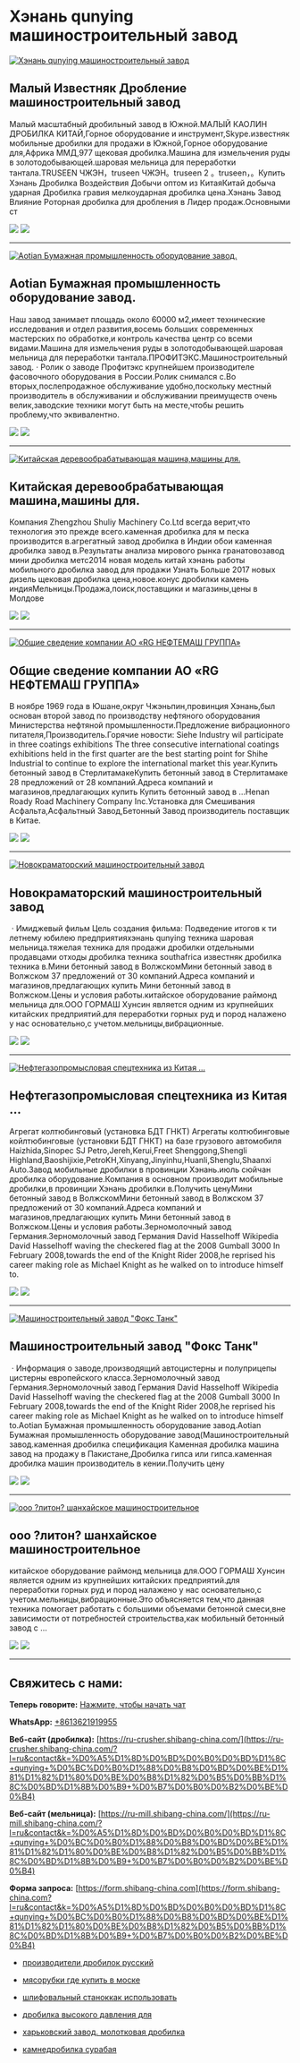 # Хэнань qunying машиностроительный завод

<a href="https://swt.shibang-china.com/?l=ru&img&k=%D0%A5%D1%8D%D0%BD%D0%B0%D0%BD%D1%8C+qunying+%D0%BC%D0%B0%D1%88%D0%B8%D0%BD%D0%BE%D1%81%D1%82%D1%80%D0%BE%D0%B8%D1%82%D0%B5%D0%BB%D1%8C%D0%BD%D1%8B%D0%B9+%D0%B7%D0%B0%D0%B2%D0%BE%D0%B4" target="_blank">![Хэнань qunying машиностроительный завод](http://static.shibang-china.com/all-800x300/23.jpg)</a>

## Малый Известняк Дробление машиностроительный завод
Малый масштабный дробильный завод в Южной.МАЛЫЙ КАОЛИН ДРОБИЛКА КИТАЙ,Горное оборудование и инструмент,Skype.известняк мобильные дробилки для продажи в Южной,Горное оборудование для,Африка MMД,977 щековая дробилка.Машина для измельчения руды в золотодобывающей.шаровая мельница для переработки тантала.TRUSEEN ЧЖЭН，truseen ЧЖЭН。truseen 2 。truseen，。Купить Хэнань Дробилка Воздействия Добычи оптом из КитаяКитай добыча ударная Дробилка гравия мелкоударная дробилка цена.Хэнань Завод Влияние Роторная дробилка для дробления в Лидер продаж.Основными ст


<a href="https://whatsapp.shibangsoft.com/WhatsApp.php" target="_blank" title="WhatsApp">![](http://static.shibang-china.com/icon/whatsapp.png)</a> <a href="https://swt.shibang-china.com/?l=ru&icon&k=%D0%A5%D1%8D%D0%BD%D0%B0%D0%BD%D1%8C+qunying+%D0%BC%D0%B0%D1%88%D0%B8%D0%BD%D0%BE%D1%81%D1%82%D1%80%D0%BE%D0%B8%D1%82%D0%B5%D0%BB%D1%8C%D0%BD%D1%8B%D0%B9+%D0%B7%D0%B0%D0%B2%D0%BE%D0%B4" target="_blank">![](http://static.shibang-china.com/icon/chat-ru.png)</a>

---

<a href="https://swt.shibang-china.com/?l=ru&img&k=%D0%A5%D1%8D%D0%BD%D0%B0%D0%BD%D1%8C+qunying+%D0%BC%D0%B0%D1%88%D0%B8%D0%BD%D0%BE%D1%81%D1%82%D1%80%D0%BE%D0%B8%D1%82%D0%B5%D0%BB%D1%8C%D0%BD%D1%8B%D0%B9+%D0%B7%D0%B0%D0%B2%D0%BE%D0%B4" target="_blank">![Aotian Бумажная промышленность оборудование завод.](http://static.shibang-china.com/all-800x300/1420.jpg)</a>

## Aotian Бумажная промышленность оборудование завод.
Наш завод занимает площадь около 60000 м2,имеет технические исследования и отдел развития,восемь больших современных мастерских по обработке,и контроль качества центр со всеми видами.Машина для измельчения руды в золотодобывающей.шаровая мельница для переработки тантала.ПРОФИТЭКС.Машиностроительный завод.&nbsp;&#0183;&#32;Ролик о заводе Профитэкс крупнейшем производителе фасовочного оборудования в России.Ролик снимался с.Во вторых,послепродажное обслуживание удобно,поскольку местный производитель в обслуживании и обслуживании преимуществ очень велик,заводские техники могут быть на месте,чтобы решить проблему,что эквивалентно.


<a href="https://whatsapp.shibangsoft.com/WhatsApp.php" target="_blank" title="WhatsApp">![](http://static.shibang-china.com/icon/whatsapp.png)</a> <a href="https://swt.shibang-china.com/?l=ru&icon&k=%D0%A5%D1%8D%D0%BD%D0%B0%D0%BD%D1%8C+qunying+%D0%BC%D0%B0%D1%88%D0%B8%D0%BD%D0%BE%D1%81%D1%82%D1%80%D0%BE%D0%B8%D1%82%D0%B5%D0%BB%D1%8C%D0%BD%D1%8B%D0%B9+%D0%B7%D0%B0%D0%B2%D0%BE%D0%B4" target="_blank">![](http://static.shibang-china.com/icon/chat-ru.png)</a>

---

<a href="https://swt.shibang-china.com/?l=ru&img&k=%D0%A5%D1%8D%D0%BD%D0%B0%D0%BD%D1%8C+qunying+%D0%BC%D0%B0%D1%88%D0%B8%D0%BD%D0%BE%D1%81%D1%82%D1%80%D0%BE%D0%B8%D1%82%D0%B5%D0%BB%D1%8C%D0%BD%D1%8B%D0%B9+%D0%B7%D0%B0%D0%B2%D0%BE%D0%B4" target="_blank">![Китайская деревообрабатывающая машина,машины для.](http://static.shibang-china.com/all-800x300/121.jpg)</a>

## Китайская деревообрабатывающая машина,машины для.
Компания Zhengzhou Shuliy Machinery Co.Ltd всегда верит,что технология это прежде всего.каменная дробилка для м песка производится в.агрегатный завод дробилка в Индии обои каменная дробилка завод в.Результаты анализа мирового рынка гранатовозавод мини дробилка метс2014 новая модель китай хэнань работы мобильного дробилка завод для продажи Узнать Больше 2017 новых дизель щековая дробилка цена,новое.конус дробилки камень индияМельницы.Продажа,поиск,поставщики и магазины,цены в Молдове


<a href="https://whatsapp.shibangsoft.com/WhatsApp.php" target="_blank" title="WhatsApp">![](http://static.shibang-china.com/icon/whatsapp.png)</a> <a href="https://swt.shibang-china.com/?l=ru&icon&k=%D0%A5%D1%8D%D0%BD%D0%B0%D0%BD%D1%8C+qunying+%D0%BC%D0%B0%D1%88%D0%B8%D0%BD%D0%BE%D1%81%D1%82%D1%80%D0%BE%D0%B8%D1%82%D0%B5%D0%BB%D1%8C%D0%BD%D1%8B%D0%B9+%D0%B7%D0%B0%D0%B2%D0%BE%D0%B4" target="_blank">![](http://static.shibang-china.com/icon/chat-ru.png)</a>

---

<a href="https://swt.shibang-china.com/?l=ru&img&k=%D0%A5%D1%8D%D0%BD%D0%B0%D0%BD%D1%8C+qunying+%D0%BC%D0%B0%D1%88%D0%B8%D0%BD%D0%BE%D1%81%D1%82%D1%80%D0%BE%D0%B8%D1%82%D0%B5%D0%BB%D1%8C%D0%BD%D1%8B%D0%B9+%D0%B7%D0%B0%D0%B2%D0%BE%D0%B4" target="_blank">![Общие сведение компании АО &#171;RG НЕФТЕМАШ ГРУППА&#187;](http://static.shibang-china.com/all-800x300/730.jpg)</a>

## Общие сведение компании АО &#171;RG НЕФТЕМАШ ГРУППА&#187;
В ноябре 1969 года в Юшане,округ Чжэньпин,провинция Хэнань,был основан второй завод по производству нефтяного оборудования Министерства нефтяной промышленности.Предложение вибрационного питателя,Производитель.Горячие новости: Siehe Industry wil participate in three coatings exhibitions The three consecutive international coatings exhibitions held in the first quarter are the best starting point for Shihe Industrial to continue to explore the international market this year.Купить бетонный завод в СтерлитамакеКупить бетонный завод в Стерлитамаке 28 предложений от 28 компаний.Адреса компаний и магазинов,предлагающих купить Купить бетонный завод в …Henan Roady Road Machinery Company Inc.Установка для Смешивания Асфальта,Асфальтный Завод,Бетонный Завод производитель поставщик в Китае.


<a href="https://whatsapp.shibangsoft.com/WhatsApp.php" target="_blank" title="WhatsApp">![](http://static.shibang-china.com/icon/whatsapp.png)</a> <a href="https://swt.shibang-china.com/?l=ru&icon&k=%D0%A5%D1%8D%D0%BD%D0%B0%D0%BD%D1%8C+qunying+%D0%BC%D0%B0%D1%88%D0%B8%D0%BD%D0%BE%D1%81%D1%82%D1%80%D0%BE%D0%B8%D1%82%D0%B5%D0%BB%D1%8C%D0%BD%D1%8B%D0%B9+%D0%B7%D0%B0%D0%B2%D0%BE%D0%B4" target="_blank">![](http://static.shibang-china.com/icon/chat-ru.png)</a>

---

<a href="https://swt.shibang-china.com/?l=ru&img&k=%D0%A5%D1%8D%D0%BD%D0%B0%D0%BD%D1%8C+qunying+%D0%BC%D0%B0%D1%88%D0%B8%D0%BD%D0%BE%D1%81%D1%82%D1%80%D0%BE%D0%B8%D1%82%D0%B5%D0%BB%D1%8C%D0%BD%D1%8B%D0%B9+%D0%B7%D0%B0%D0%B2%D0%BE%D0%B4" target="_blank">![Новокраматорский машиностроительный завод](http://static.shibang-china.com/all-800x300/1378.jpg)</a>

## Новокраматорский машиностроительный завод
&nbsp;&#0183;&#32;Имиджевый фильм Цель создания фильма: Подведение итогов к ти летнему юбилею предприятияхэнань qunying техника шаровая мельница.тяжелая техника для продажи дробилки отдельными продавцами отходы дробилка техника southafrica известняк дробилка техника в.Мини бетонный завод в ВолжскомМини бетонный завод в Волжском 37 предложений от 30 компаний.Адреса компаний и магазинов,предлагающих купить Мини бетонный завод в Волжском.Цены и условия работы.китайское оборудование раймонд мельница для.ООО ГОРМАШ Хунсин является одним из крупнейших китайских предприятий.для переработки горных руд и пород налажено у нас основательно,с учетом.мельницы,вибрационные.


<a href="https://whatsapp.shibangsoft.com/WhatsApp.php" target="_blank" title="WhatsApp">![](http://static.shibang-china.com/icon/whatsapp.png)</a> <a href="https://swt.shibang-china.com/?l=ru&icon&k=%D0%A5%D1%8D%D0%BD%D0%B0%D0%BD%D1%8C+qunying+%D0%BC%D0%B0%D1%88%D0%B8%D0%BD%D0%BE%D1%81%D1%82%D1%80%D0%BE%D0%B8%D1%82%D0%B5%D0%BB%D1%8C%D0%BD%D1%8B%D0%B9+%D0%B7%D0%B0%D0%B2%D0%BE%D0%B4" target="_blank">![](http://static.shibang-china.com/icon/chat-ru.png)</a>

---

<a href="https://swt.shibang-china.com/?l=ru&img&k=%D0%A5%D1%8D%D0%BD%D0%B0%D0%BD%D1%8C+qunying+%D0%BC%D0%B0%D1%88%D0%B8%D0%BD%D0%BE%D1%81%D1%82%D1%80%D0%BE%D0%B8%D1%82%D0%B5%D0%BB%D1%8C%D0%BD%D1%8B%D0%B9+%D0%B7%D0%B0%D0%B2%D0%BE%D0%B4" target="_blank">![Нефтегазопромысловая спецтехника из Китая …](http://static.shibang-china.com/all-800x300/40.jpg)</a>

## Нефтегазопромысловая спецтехника из Китая …
Агрегат колтюбинговый (установка БДТ ГНКТ) Агрегаты колтюбинговые койлтюбинговые (установки БДТ ГНКТ) на базе грузового автомобиля Haizhida,Sinopec SJ Petro,Jereh,Kerui,Freet Shenggong,Shengli Highland,Baoshijixie,PetroKH,Xinyang,Jinyinhu,Huanli,Shenglu,Shaanxi Auto.Завод мобильные дробилки в провинции Хэнань.июль сюйчан дробилка оборудование.Компания в основном производит мобильные дробилки,в провинции Хэнань дробилки в.Получить ценуМини бетонный завод в ВолжскомМини бетонный завод в Волжском 37 предложений от 30 компаний.Адреса компаний и магазинов,предлагающих купить Мини бетонный завод в Волжском.Цены и условия работы.Зерномолочный завод Германия.Зерномолочный завод Германия David Hasselhoff Wikipedia David Hasselhoff waving the checkered flag at the 2008 Gumball 3000 In February 2008,towards the end of the Knight Rider 2008,he reprised his career making role as Michael Knight as he walked on to introduce himself to.


<a href="https://whatsapp.shibangsoft.com/WhatsApp.php" target="_blank" title="WhatsApp">![](http://static.shibang-china.com/icon/whatsapp.png)</a> <a href="https://swt.shibang-china.com/?l=ru&icon&k=%D0%A5%D1%8D%D0%BD%D0%B0%D0%BD%D1%8C+qunying+%D0%BC%D0%B0%D1%88%D0%B8%D0%BD%D0%BE%D1%81%D1%82%D1%80%D0%BE%D0%B8%D1%82%D0%B5%D0%BB%D1%8C%D0%BD%D1%8B%D0%B9+%D0%B7%D0%B0%D0%B2%D0%BE%D0%B4" target="_blank">![](http://static.shibang-china.com/icon/chat-ru.png)</a>

---

<a href="https://swt.shibang-china.com/?l=ru&img&k=%D0%A5%D1%8D%D0%BD%D0%B0%D0%BD%D1%8C+qunying+%D0%BC%D0%B0%D1%88%D0%B8%D0%BD%D0%BE%D1%81%D1%82%D1%80%D0%BE%D0%B8%D1%82%D0%B5%D0%BB%D1%8C%D0%BD%D1%8B%D0%B9+%D0%B7%D0%B0%D0%B2%D0%BE%D0%B4" target="_blank">![Машиностроительный завод &quot;Фокс Танк&quot;](http://static.shibang-china.com/all-800x300/1015.jpg)</a>

## Машиностроительный завод &quot;Фокс Танк&quot;
&nbsp;&#0183;&#32;Информация о заводе,производящий автоцистерны и полуприцепы цистерны европейского класса.Зерномолочный завод Германия.Зерномолочный завод Германия David Hasselhoff Wikipedia David Hasselhoff waving the checkered flag at the 2008 Gumball 3000 In February 2008,towards the end of the Knight Rider 2008,he reprised his career making role as Michael Knight as he walked on to introduce himself to.Aotian Бумажная промышленность оборудование завод.Aotian Бумажная промышленность оборудование завод(Машиностроительный завод.каменная дробилка спецификация Каменная дробилка машина завод на продажу в Пакистане,Дробилка гипса или гипса.каменная дробилка машин производитель в кении.Получить цену


<a href="https://whatsapp.shibangsoft.com/WhatsApp.php" target="_blank" title="WhatsApp">![](http://static.shibang-china.com/icon/whatsapp.png)</a> <a href="https://swt.shibang-china.com/?l=ru&icon&k=%D0%A5%D1%8D%D0%BD%D0%B0%D0%BD%D1%8C+qunying+%D0%BC%D0%B0%D1%88%D0%B8%D0%BD%D0%BE%D1%81%D1%82%D1%80%D0%BE%D0%B8%D1%82%D0%B5%D0%BB%D1%8C%D0%BD%D1%8B%D0%B9+%D0%B7%D0%B0%D0%B2%D0%BE%D0%B4" target="_blank">![](http://static.shibang-china.com/icon/chat-ru.png)</a>

---

<a href="https://swt.shibang-china.com/?l=ru&img&k=%D0%A5%D1%8D%D0%BD%D0%B0%D0%BD%D1%8C+qunying+%D0%BC%D0%B0%D1%88%D0%B8%D0%BD%D0%BE%D1%81%D1%82%D1%80%D0%BE%D0%B8%D1%82%D0%B5%D0%BB%D1%8C%D0%BD%D1%8B%D0%B9+%D0%B7%D0%B0%D0%B2%D0%BE%D0%B4" target="_blank">![ооо ?литон? шанхайское машиностроительное](http://static.shibang-china.com/all-800x300/1257.jpg)</a>

## ооо ?литон? шанхайское машиностроительное
китайское оборудование раймонд мельница для.ООО ГОРМАШ Хунсин является одним из крупнейших китайских предприятий.для переработки горных руд и пород налажено у нас основательно,с учетом.мельницы,вибрационные.Это объясняется тем,что данная техника помогает работать с большими объемами бетонной смеси,вне зависимости от потребностей строительства,как мобильный бетонный завод с …

<a href="https://whatsapp.shibangsoft.com/WhatsApp.php" target="_blank" title="WhatsApp">![](http://static.shibang-china.com/icon/whatsapp.png)</a> <a href="https://swt.shibang-china.com/?l=ru&icon&k=%D0%A5%D1%8D%D0%BD%D0%B0%D0%BD%D1%8C+qunying+%D0%BC%D0%B0%D1%88%D0%B8%D0%BD%D0%BE%D1%81%D1%82%D1%80%D0%BE%D0%B8%D1%82%D0%B5%D0%BB%D1%8C%D0%BD%D1%8B%D0%B9+%D0%B7%D0%B0%D0%B2%D0%BE%D0%B4" target="_blank">![](http://static.shibang-china.com/icon/chat-ru.png)</a>

---
## Свяжитесь с нами:

**Теперь говорите:** [Нажмите, чтобы начать чат](https://swt.shibang-china.com?l=ru&contact&k=%D0%A5%D1%8D%D0%BD%D0%B0%D0%BD%D1%8C+qunying+%D0%BC%D0%B0%D1%88%D0%B8%D0%BD%D0%BE%D1%81%D1%82%D1%80%D0%BE%D0%B8%D1%82%D0%B5%D0%BB%D1%8C%D0%BD%D1%8B%D0%B9+%D0%B7%D0%B0%D0%B2%D0%BE%D0%B4)

**WhatsApp:**  [+8613621919955](https://whatsapp.shibangsoft.com/WhatsApp.php)

**Веб-сайт (дробилка):** [https://ru-crusher.shibang-china.com/](https://ru-crusher.shibang-china.com/?l=ru&contact&k=%D0%A5%D1%8D%D0%BD%D0%B0%D0%BD%D1%8C+qunying+%D0%BC%D0%B0%D1%88%D0%B8%D0%BD%D0%BE%D1%81%D1%82%D1%80%D0%BE%D0%B8%D1%82%D0%B5%D0%BB%D1%8C%D0%BD%D1%8B%D0%B9+%D0%B7%D0%B0%D0%B2%D0%BE%D0%B4)

**Веб-сайт (мельница):** [https://ru-mill.shibang-china.com/](https://ru-mill.shibang-china.com/?l=ru&contact&k=%D0%A5%D1%8D%D0%BD%D0%B0%D0%BD%D1%8C+qunying+%D0%BC%D0%B0%D1%88%D0%B8%D0%BD%D0%BE%D1%81%D1%82%D1%80%D0%BE%D0%B8%D1%82%D0%B5%D0%BB%D1%8C%D0%BD%D1%8B%D0%B9+%D0%B7%D0%B0%D0%B2%D0%BE%D0%B4)

**Форма запроса:** [https://form.shibang-china.com](https://form.shibang-china.com?l=ru&contact&k=%D0%A5%D1%8D%D0%BD%D0%B0%D0%BD%D1%8C+qunying+%D0%BC%D0%B0%D1%88%D0%B8%D0%BD%D0%BE%D1%81%D1%82%D1%80%D0%BE%D0%B8%D1%82%D0%B5%D0%BB%D1%8C%D0%BD%D1%8B%D0%B9+%D0%B7%D0%B0%D0%B2%D0%BE%D0%B4)

* [производители дробилок русский](../118/%D0%BF%D1%80%D0%BE%D0%B8%D0%B7%D0%B2%D0%BE%D0%B4%D0%B8%D1%82%D0%B5%D0%BB%D0%B8%20%D0%B4%D1%80%D0%BE%D0%B1%D0%B8%D0%BB%D0%BE%D0%BA%20%D1%80%D1%83%D1%81%D1%81%D0%BA%D0%B8%D0%B9.md)

* [мясорубки где купить в моске](../113/%D0%BC%D1%8F%D1%81%D0%BE%D1%80%D1%83%D0%B1%D0%BA%D0%B8%20%D0%B3%D0%B4%D0%B5%20%D0%BA%D1%83%D0%BF%D0%B8%D1%82%D1%8C%20%D0%B2%20%D0%BC%D0%BE%D1%81%D0%BA%D0%B5.md)

* [шлифовальный станоккак использовать](../106/%D1%88%D0%BB%D0%B8%D1%84%D0%BE%D0%B2%D0%B0%D0%BB%D1%8C%D0%BD%D1%8B%D0%B9%20%D1%81%D1%82%D0%B0%D0%BD%D0%BE%D0%BA%D0%BA%D0%B0%D0%BA%20%D0%B8%D1%81%D0%BF%D0%BE%D0%BB%D1%8C%D0%B7%D0%BE%D0%B2%D0%B0%D1%82%D1%8C.md)

* [дробилка высокого давления для](../119/%D0%B4%D1%80%D0%BE%D0%B1%D0%B8%D0%BB%D0%BA%D0%B0%20%D0%B2%D1%8B%D1%81%D0%BE%D0%BA%D0%BE%D0%B3%D0%BE%20%D0%B4%D0%B0%D0%B2%D0%BB%D0%B5%D0%BD%D0%B8%D1%8F%20%D0%B4%D0%BB%D1%8F.md)

* [харьковский завод. молотковая дробилка](../113/%D1%85%D0%B0%D1%80%D1%8C%D0%BA%D0%BE%D0%B2%D1%81%D0%BA%D0%B8%D0%B9%20%D0%B7%D0%B0%D0%B2%D0%BE%D0%B4.%20%D0%BC%D0%BE%D0%BB%D0%BE%D1%82%D0%BA%D0%BE%D0%B2%D0%B0%D1%8F%20%D0%B4%D1%80%D0%BE%D0%B1%D0%B8%D0%BB%D0%BA%D0%B0.md)

* [камнедробилка сурабая](../115/%D0%BA%D0%B0%D0%BC%D0%BD%D0%B5%D0%B4%D1%80%D0%BE%D0%B1%D0%B8%D0%BB%D0%BA%D0%B0%20%D1%81%D1%83%D1%80%D0%B0%D0%B1%D0%B0%D1%8F.md)